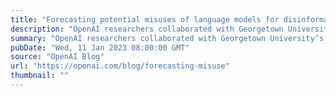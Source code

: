 ```yaml
---
title: "Forecasting potential misuses of language models for disinformation campaigns and how to reduce risk"
description: "OpenAI researchers collaborated with Georgetown University’s Center for Security and Emerging Technology and the Stanford Internet Observatory to investigate how large language models might be misused for disinformation purposes. The collaboration included an October 2021 workshop bringing together 30 disinformation researchers, machine learning experts, and policy analysts, and culminated in a co-authored report building on more than a year of research. This report outlines the threats that language models pose to the information environment if used to augment disinformation campaigns and introduces a framework for analyzing potential mitigations. Read the full report here."
summary: "OpenAI researchers collaborated with Georgetown University’s Center for Security and Emerging Technology and the Stanford Internet Observatory to investigate how large language models might be misused for disinformation purposes. The collaboration included an October 2021 workshop bringing together 30 disinformation researchers, machine learning experts, and policy analysts, and culminated in a co-authored report building on more than a year of research. This report outlines the threats that language models pose to the information environment if used to augment disinformation campaigns and introduces a framework for analyzing potential mitigations. Read the full report here."
pubDate: "Wed, 11 Jan 2023 08:00:00 GMT"
source: "OpenAI Blog"
url: "https://openai.com/blog/forecasting-misuse"
thumbnail: ""
---
```



